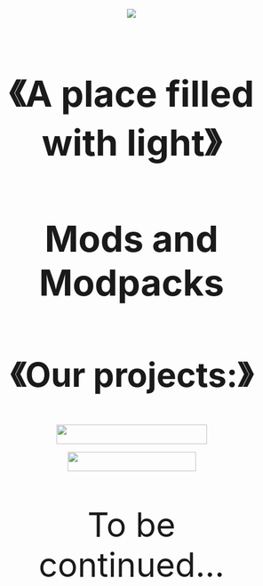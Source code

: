<p align="center"><img valign="middle" src="https://i.imgur.com/xFgF5op.png"></p>

<h1 style="font-size:65px;"align="center">《A place filled with light》</h1>
<h1 style="font-size:65px;"align="center">Mods and Modpacks</h1>

<h2 style="font-size:60px;"align="center">《Our projects:》</h2>
<p align="center"><a href="https://github.com/Link4real/Plushie-Mod"><img valign="middle" src="https://i.imgur.com/HKphpcF.png" width="271" height="35"></a></p>
<p align="center"><a href="https://github.com/Link4real/CakeMod"><img valign="middle" src="https://i.imgur.com/vOijdup.png" width="231" height="35"></a></p>
<p style="font-size:60px;"align="center">To be continued...</p>
